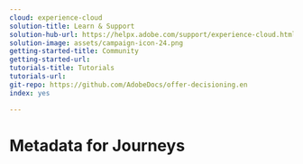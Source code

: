 ```yaml
---
cloud: experience-cloud
solution-title: Learn & Support
solution-hub-url: https://helpx.adobe.com/support/experience-cloud.html
solution-image: assets/campaign-icon-24.png
getting-started-title: Community
getting-started-url: 
tutorials-title: Tutorials
tutorials-url: 
git-repo: https://github.com/AdobeDocs/offer-decisioning.en
index: yes

---
```


# Metadata for Journeys
